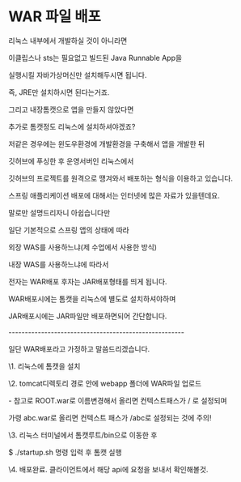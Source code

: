 # WAR 파일 배포



리눅스 내부에서 개발하실 것이 아니라면

이클립스나 sts는 필요없고 빌드된 Java Runnable App을 

실행시킬 자바가상머신만 설치해두시면 됩니다.

즉, JRE만 설치하시면 된다는거죠. 

그리고 내장톰캣으로 앱을 만들지 않았다면

추가로 톰캣정도 리눅스에 설치하셔야겠죠? 

 

저같은 경우에는 윈도우환경에 개발환경을 구축해서 앱을 개발한 뒤

깃허브에 푸싱한 후 운영서버인 리눅스에서

깃허브의 프로젝트를 원격으로 떙겨와서 배포하는 형식을 이용하고 있습니다.

 

스프링 애플리케이션 배포에 대해서는 인터넷에 많은 자료가 있을텐데요.

말로만 설명드리자니 아쉽습니다만 

일단 기본적으로 스프링 앱의 상태에 따라

외장 WAS를 사용하느냐(제 수업에서 사용한 방식)

내장 WAS를 사용하느냐에 따라서 

전자는 WAR배포 후자는 JAR배포형태를 띄게 됩니다.

 

WAR배포시에는 톰캣을 리눅스에 별도로 설치하셔야하며

JAR배포시에는 JAR파일만 배포하면되어 간단합니다.

 

\------------------------------------------------------

일단 WAR배포라고 가정하고 말씀드리겠습니다.

 

\1. 리눅스에 톰캣을 설치 

\2. tomcat디렉토리 경로 안에 webapp 폴더에 WAR파일 업로드

 \- 참고로 ROOT.war로 이름변경해서 올리면 컨텍스트패스가 / 로 설정되며

 가령 abc.war로 올리면 컨텍스트 패스가 /abc로 설정되는 것에 주의!

 

\3. 리눅스 터미널에서 톰캣루트/bin으로 이동한 후

 

 $ ./startup.sh 명령 입력 후 톰캣 실행 

 

\4. 배포완료. 클라이언트에서 해당 api에 요청을 보내서 확인해볼것.